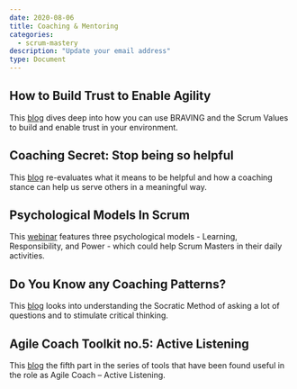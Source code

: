 ```yaml
---
date: 2020-08-06
title: Coaching & Mentoring
categories:
  - scrum-mastery
description: "Update your email address"
type: Document
---
```

## How to Build Trust to Enable Agility
This [blog](https://www.scrum.org/resources/blog/how-build-trust-enable-agility) dives deep into how you can use BRAVING and the Scrum Values to build and enable trust in your environment.

## Coaching Secret: Stop being so helpful
This [blog](https://www.agilesocks.com/coaching-secrets-stop-being-helpful/) re-evaluates what it means to be helpful and how a coaching stance can help us serve others in a meaningful way.

## Psychological Models In Scrum
This [webinar](https://www.scrum.org/resources/psychological-models-scrum) features three psychological models - Learning, Responsibility, and Power - which could help Scrum Masters in their daily activities.

## Do You Know any Coaching Patterns?
This [blog](https://www.scrum.org/resources/blog/do-you-know-any-coaching-patterns) looks into understanding the Socratic Method of asking a lot of questions and to stimulate critical thinking.

## Agile Coach Toolkit no.5: Active Listening
This [blog](https://www.scrum.org/resources/blog/agile-coach-toolkit-5-active-listening) the fifth part in the series of tools that have been found useful in the role as Agile Coach – Active Listening.
